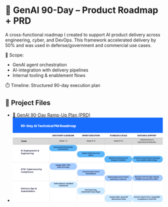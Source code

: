 # 🤖 GenAI 90-Day – Product Roadmap + PRD

A cross-functional roadmap I created to support AI product delivery across engineering, cyber, and DevOps. This framework accelerated delivery by 50% and was used in defense/government and commercial use cases.

📌 Scope:
- GenAI agent orchestration
- AI-integration with delivery pipelines
- Internal tooling & enablement flows

⏱️ Timeline: Structured 90-day execution plan  

## 📄 Project Files

- [📘 GenAI 90-Day Ramp-Up Plan (PRD)](GenAI_90Day_Roadmap_PRD.pdf)
- ![📊 GenAI Visual Roadmap](GenAI_90Day_Roadmap.png)
             
